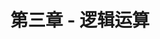 ---
title: "第三章 - 逻辑运算"
menu:
  main:
    identifier: "cpp-logic"
    parent: "cpp20-base"
    name: "逻辑运算"
    weight: 3
---